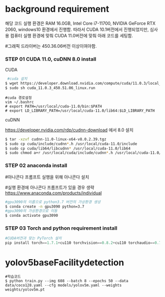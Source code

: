 ﻿# background requirement 
해당 코드 실행 환경은 RAM 16.0GB, Intel Core i7-11700, NVIDIA GeForce RTX 2060, windows10 환경에서 진행함.
따라서 CUDA 10.1버전에서 진행되었지만, 심사용 컴퓨터 실행 환경에 맞춰 CUDA 11.0버전에 맞춰 아래 코드를 세팅함. 

#그래픽 드라이버는 450.36.06버전 이상이여야함. 
### STEP 01 CUDA 11.0, cuDNN 8.0 install
CUDA
```bash
 #cuda 설치
$ wget https://developer.download.nvidia.com/compute/cuda/11.0.3/local_installers/cuda_11.0.3_450.51.06_linux.run
$ sudo sh cuda_11.0.3_450.51.06_linux.run
```
```
#cuda 경로설정
vim ~/.bashrc
# export PATH=/usr/local/cuda-11.0/bin:$PATH
# export LD_LIBRARY_PATH=/usr/local/cuda-11.0/lib64:$LD_LIBRARY_PATH
```

cuDNN

https://developer.nvidia.com/rdp/cudnn-download 에서 8.0 설치


```bash
$ tar -xzvf cudnn-11.0-linux-x64-v8.0.2.39.tgz
$ sudo cp cuda/include/cudnn*.h /usr/local/cuda-11.0/include
$ sudo cp cuda/lib64/libcudnn* /usr/local/cuda-11.0/lib64
$ sudo chmod a+r /usr/local/cuda/include/cudnn*.h /usr/local/cuda-11.0/lib64/libcudnn*
```

### STEP 02 anaconda install
#아나콘다 프롬프트 실행을 위해 아나콘다 설치

#실행 환경에 아나콘다 프롬프트가 있을 경우 생략
https://www.anaconda.com/products/individual
```bash
#gpu3090의 이름으로 python3.7 버전의 가상환경 생성
$ conda create -n gpu3090 python=3.7 
#gpu3090의 가상환경으로 이동
$ conda activate gpu3090
```

### STEP 03 Torch and python requirement install
``` python
#CUDA버전과 맞는 PyTorch 설치
pip install torch==1.7.1+cu110 torchvision==0.8.2+cu110 torchaudio==0.7.2 -f https://download.pytorch.org/whl/torch_stable.html
```

# yolov5baseFacilitydetection
```
#학습코드
$ python train.py --img 608 --batch 8 --epochs 50 --data data/coco128.yaml --cfg models/yolov5m.yaml --weights weights/yolov5m.pt

```
